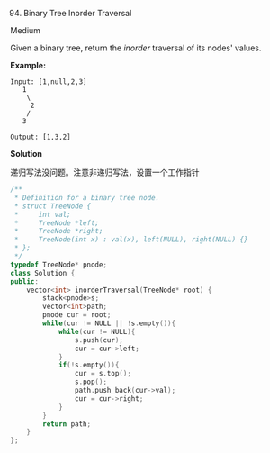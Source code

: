 94. Binary Tree Inorder Traversal

Medium

Given a binary tree, return the *inorder* traversal of its nodes' values.

**Example:**

```
Input: [1,null,2,3]
   1
    \
     2
    /
   3

Output: [1,3,2]
```

**Solution**

递归写法没问题。注意非递归写法，设置一个工作指针

```c++
/**
 * Definition for a binary tree node.
 * struct TreeNode {
 *     int val;
 *     TreeNode *left;
 *     TreeNode *right;
 *     TreeNode(int x) : val(x), left(NULL), right(NULL) {}
 * };
 */
typedef TreeNode* pnode;
class Solution {
public:
    vector<int> inorderTraversal(TreeNode* root) {
        stack<pnode>s;
        vector<int>path;
        pnode cur = root;
        while(cur != NULL || !s.empty()){
            while(cur != NULL){
                s.push(cur);
                cur = cur->left;
            }
            if(!s.empty()){
                cur = s.top();
                s.pop();
                path.push_back(cur->val);
                cur = cur->right;
            }
        }
        return path;
    }
};
```

